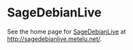 

# SageDebianLive

See the home page for <a class="http" href="http://sagedebianlive.metelu.net/">SageDebianLive</a> at <a href="http://sagedebianlive.metelu.net/">http://sagedebianlive.metelu.net/</a>. 
